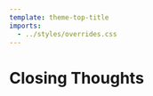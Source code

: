 ```yaml
---
template: theme-top-title
imports:
  - ../styles/overrides.css
---
```


<style>
  div#container > h1 {
    text-align: center;
    text-decoration: underline;
  }

  hr {
    display: none;
  }
</style>

# Closing Thoughts